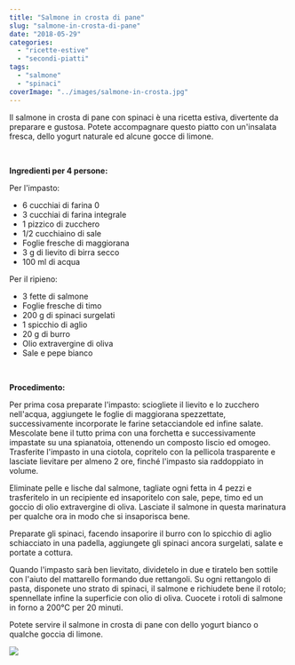 ```yaml
---
title: "Salmone in crosta di pane"
slug: "salmone-in-crosta-di-pane"
date: "2018-05-29"
categories: 
  - "ricette-estive"
  - "secondi-piatti"
tags: 
  - "salmone"
  - "spinaci"
coverImage: "../images/salmone-in-crosta.jpg"
---
```


Il salmone in crosta di pane con spinaci è una ricetta estiva, divertente da preparare e gustosa. Potete accompagnare questo piatto con un'insalata fresca, dello yogurt naturale ed alcune gocce di limone.

 

**Ingredienti per 4 persone:**

Per l'impasto:

- 6 cucchiai di farina 0
- 3 cucchiai di farina integrale
- 1 pizzico di zucchero
- 1/2 cucchiaino di sale
- Foglie fresche di maggiorana
- 3 g di lievito di birra secco
- 100 ml di acqua

Per il ripieno:

- 3 fette di salmone
- Foglie fresche di timo
- 200 g di spinaci surgelati
- 1 spicchio di aglio
- 20 g di burro
- Olio extravergine di oliva
- Sale e pepe bianco

 

**Procedimento:**

Per prima cosa preparate l'impasto: sciogliete il lievito e lo zucchero nell'acqua, aggiungete le foglie di maggiorana spezzettate, successivamente incorporate le farine setacciandole ed infine salate. Mescolate bene il tutto prima con una forchetta e successivamente impastate su una spianatoia, ottenendo un composto liscio ed omogeo. Trasferite l'impasto in una ciotola, copritelo con la pellicola trasparente e lasciate lievitare per almeno 2 ore, finché l'impasto sia raddoppiato in volume.

Eliminate pelle e lische dal salmone, tagliate ogni fetta in 4 pezzi e trasferitelo in un recipiente ed insaporitelo con sale, pepe, timo ed un goccio di olio extravergine di oliva. Lasciate il salmone in questa marinatura per qualche ora in modo che si insaporisca bene.

Preparate gli spinaci, facendo insaporire il burro con lo spicchio di aglio schiacciato in una padella, aggiungete gli spinaci ancora surgelati, salate e portate a cottura.

Quando l'impasto sarà ben lievitato, dividetelo in due e tiratelo ben sottile con l'aiuto del mattarello formando due rettangoli. Su ogni rettangolo di pasta, disponete uno strato di spinaci, il salmone e richiudete bene il rotolo; spennellate infine la superficie con olio di oliva. Cuocete i rotoli di salmone in forno a 200°C per 20 minuti.

Potete servire il salmone in crosta di pane con dello yogurt bianco o qualche goccia di limone.

![](https://cucinadalnord.it/wp-content/uploads/2018/05/salmone-in-crosta1.jpg)

